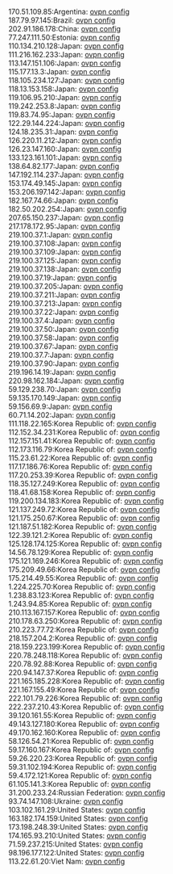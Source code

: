 170.51.109.85:Argentina: [ovpn config](vpn/170_51_109_85.ovpn)  
187.79.97.145:Brazil: [ovpn config](vpn/187_79_97_145.ovpn)  
202.91.186.178:China: [ovpn config](vpn/202_91_186_178.ovpn)  
77.247.111.50:Estonia: [ovpn config](vpn/77_247_111_50.ovpn)  
110.134.210.128:Japan: [ovpn config](vpn/110_134_210_128.ovpn)  
111.216.162.233:Japan: [ovpn config](vpn/111_216_162_233.ovpn)  
113.147.151.106:Japan: [ovpn config](vpn/113_147_151_106.ovpn)  
115.177.13.3:Japan: [ovpn config](vpn/115_177_13_3.ovpn)  
118.105.234.127:Japan: [ovpn config](vpn/118_105_234_127.ovpn)  
118.13.153.158:Japan: [ovpn config](vpn/118_13_153_158.ovpn)  
119.106.95.210:Japan: [ovpn config](vpn/119_106_95_210.ovpn)  
119.242.253.8:Japan: [ovpn config](vpn/119_242_253_8.ovpn)  
119.83.74.95:Japan: [ovpn config](vpn/119_83_74_95.ovpn)  
122.29.144.224:Japan: [ovpn config](vpn/122_29_144_224.ovpn)  
124.18.235.31:Japan: [ovpn config](vpn/124_18_235_31.ovpn)  
126.220.11.212:Japan: [ovpn config](vpn/126_220_11_212.ovpn)  
126.23.147.160:Japan: [ovpn config](vpn/126_23_147_160.ovpn)  
133.123.161.101:Japan: [ovpn config](vpn/133_123_161_101.ovpn)  
138.64.82.177:Japan: [ovpn config](vpn/138_64_82_177.ovpn)  
147.192.114.237:Japan: [ovpn config](vpn/147_192_114_237.ovpn)  
153.174.49.145:Japan: [ovpn config](vpn/153_174_49_145.ovpn)  
153.206.197.142:Japan: [ovpn config](vpn/153_206_197_142.ovpn)  
182.167.74.66:Japan: [ovpn config](vpn/182_167_74_66.ovpn)  
182.50.202.254:Japan: [ovpn config](vpn/182_50_202_254.ovpn)  
207.65.150.237:Japan: [ovpn config](vpn/207_65_150_237.ovpn)  
217.178.172.95:Japan: [ovpn config](vpn/217_178_172_95.ovpn)  
219.100.37.1:Japan: [ovpn config](vpn/219_100_37_1.ovpn)  
219.100.37.108:Japan: [ovpn config](vpn/219_100_37_108.ovpn)  
219.100.37.109:Japan: [ovpn config](vpn/219_100_37_109.ovpn)  
219.100.37.125:Japan: [ovpn config](vpn/219_100_37_125.ovpn)  
219.100.37.138:Japan: [ovpn config](vpn/219_100_37_138.ovpn)  
219.100.37.19:Japan: [ovpn config](vpn/219_100_37_19.ovpn)  
219.100.37.205:Japan: [ovpn config](vpn/219_100_37_205.ovpn)  
219.100.37.211:Japan: [ovpn config](vpn/219_100_37_211.ovpn)  
219.100.37.213:Japan: [ovpn config](vpn/219_100_37_213.ovpn)  
219.100.37.22:Japan: [ovpn config](vpn/219_100_37_22.ovpn)  
219.100.37.4:Japan: [ovpn config](vpn/219_100_37_4.ovpn)  
219.100.37.50:Japan: [ovpn config](vpn/219_100_37_50.ovpn)  
219.100.37.58:Japan: [ovpn config](vpn/219_100_37_58.ovpn)  
219.100.37.67:Japan: [ovpn config](vpn/219_100_37_67.ovpn)  
219.100.37.7:Japan: [ovpn config](vpn/219_100_37_7.ovpn)  
219.100.37.90:Japan: [ovpn config](vpn/219_100_37_90.ovpn)  
219.196.14.19:Japan: [ovpn config](vpn/219_196_14_19.ovpn)  
220.98.162.184:Japan: [ovpn config](vpn/220_98_162_184.ovpn)  
59.129.238.70:Japan: [ovpn config](vpn/59_129_238_70.ovpn)  
59.135.170.149:Japan: [ovpn config](vpn/59_135_170_149.ovpn)  
59.156.69.9:Japan: [ovpn config](vpn/59_156_69_9.ovpn)  
60.71.14.202:Japan: [ovpn config](vpn/60_71_14_202.ovpn)  
111.118.22.165:Korea Republic of: [ovpn config](vpn/111_118_22_165.ovpn)  
112.152.34.231:Korea Republic of: [ovpn config](vpn/112_152_34_231.ovpn)  
112.157.151.41:Korea Republic of: [ovpn config](vpn/112_157_151_41.ovpn)  
112.173.116.79:Korea Republic of: [ovpn config](vpn/112_173_116_79.ovpn)  
115.23.61.22:Korea Republic of: [ovpn config](vpn/115_23_61_22.ovpn)  
117.17.186.76:Korea Republic of: [ovpn config](vpn/117_17_186_76.ovpn)  
117.20.253.39:Korea Republic of: [ovpn config](vpn/117_20_253_39.ovpn)  
118.35.127.249:Korea Republic of: [ovpn config](vpn/118_35_127_249.ovpn)  
118.41.68.158:Korea Republic of: [ovpn config](vpn/118_41_68_158.ovpn)  
119.200.134.183:Korea Republic of: [ovpn config](vpn/119_200_134_183.ovpn)  
121.137.249.72:Korea Republic of: [ovpn config](vpn/121_137_249_72.ovpn)  
121.175.250.67:Korea Republic of: [ovpn config](vpn/121_175_250_67.ovpn)  
121.187.51.182:Korea Republic of: [ovpn config](vpn/121_187_51_182.ovpn)  
122.39.121.2:Korea Republic of: [ovpn config](vpn/122_39_121_2.ovpn)  
125.128.174.125:Korea Republic of: [ovpn config](vpn/125_128_174_125.ovpn)  
14.56.78.129:Korea Republic of: [ovpn config](vpn/14_56_78_129.ovpn)  
175.121.169.246:Korea Republic of: [ovpn config](vpn/175_121_169_246.ovpn)  
175.209.49.66:Korea Republic of: [ovpn config](vpn/175_209_49_66.ovpn)  
175.214.49.55:Korea Republic of: [ovpn config](vpn/175_214_49_55.ovpn)  
1.224.225.70:Korea Republic of: [ovpn config](vpn/1_224_225_70.ovpn)  
1.238.83.123:Korea Republic of: [ovpn config](vpn/1_238_83_123.ovpn)  
1.243.94.85:Korea Republic of: [ovpn config](vpn/1_243_94_85.ovpn)  
210.113.167.157:Korea Republic of: [ovpn config](vpn/210_113_167_157.ovpn)  
210.178.63.250:Korea Republic of: [ovpn config](vpn/210_178_63_250.ovpn)  
210.223.77.72:Korea Republic of: [ovpn config](vpn/210_223_77_72.ovpn)  
218.157.204.2:Korea Republic of: [ovpn config](vpn/218_157_204_2.ovpn)  
218.159.223.199:Korea Republic of: [ovpn config](vpn/218_159_223_199.ovpn)  
220.78.248.118:Korea Republic of: [ovpn config](vpn/220_78_248_118.ovpn)  
220.78.92.88:Korea Republic of: [ovpn config](vpn/220_78_92_88.ovpn)  
220.94.147.37:Korea Republic of: [ovpn config](vpn/220_94_147_37.ovpn)  
221.165.185.228:Korea Republic of: [ovpn config](vpn/221_165_185_228.ovpn)  
221.167.155.49:Korea Republic of: [ovpn config](vpn/221_167_155_49.ovpn)  
222.101.79.226:Korea Republic of: [ovpn config](vpn/222_101_79_226.ovpn)  
222.237.210.43:Korea Republic of: [ovpn config](vpn/222_237_210_43.ovpn)  
39.120.161.55:Korea Republic of: [ovpn config](vpn/39_120_161_55.ovpn)  
49.143.127.180:Korea Republic of: [ovpn config](vpn/49_143_127_180.ovpn)  
49.170.162.160:Korea Republic of: [ovpn config](vpn/49_170_162_160.ovpn)  
58.126.54.21:Korea Republic of: [ovpn config](vpn/58_126_54_21.ovpn)  
59.17.160.167:Korea Republic of: [ovpn config](vpn/59_17_160_167.ovpn)  
59.26.220.23:Korea Republic of: [ovpn config](vpn/59_26_220_23.ovpn)  
59.31.102.194:Korea Republic of: [ovpn config](vpn/59_31_102_194.ovpn)  
59.4.172.121:Korea Republic of: [ovpn config](vpn/59_4_172_121.ovpn)  
61.105.141.3:Korea Republic of: [ovpn config](vpn/61_105_141_3.ovpn)  
31.200.233.24:Russian Federation: [ovpn config](vpn/31_200_233_24.ovpn)  
93.74.147.108:Ukraine: [ovpn config](vpn/93_74_147_108.ovpn)  
103.102.161.29:United States: [ovpn config](vpn/103_102_161_29.ovpn)  
163.182.174.159:United States: [ovpn config](vpn/163_182_174_159.ovpn)  
173.198.248.39:United States: [ovpn config](vpn/173_198_248_39.ovpn)  
174.165.93.210:United States: [ovpn config](vpn/174_165_93_210.ovpn)  
71.59.237.215:United States: [ovpn config](vpn/71_59_237_215.ovpn)  
98.196.177.122:United States: [ovpn config](vpn/98_196_177_122.ovpn)  
113.22.61.20:Viet Nam: [ovpn config](vpn/113_22_61_20.ovpn)  
